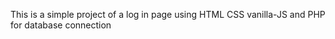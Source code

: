 This is  a simple project of a log in page using HTML CSS vanilla-JS and PHP for database connection
